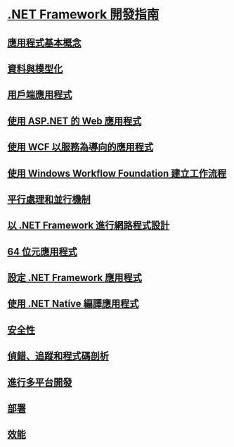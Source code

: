 # [.NET Framework 開發指南](development-guide.md)
## [應用程式基本概念](../standard/application-essentials.md)
## [資料與模型化](data/index.md)
## [用戶端應用程式](develop-client-apps.md)
## [使用 ASP.NET 的 Web 應用程式](develop-web-apps-with-aspnet.md)
## [使用 WCF 以服務為導向的應用程式](windows-services/index.md)
## [使用 Windows Workflow Foundation 建立工作流程](windows-workflow-foundation/index.md)
## [平行處理和並行機制](../standard/parallel-processing-and-concurrency.md)
## [以 .NET Framework 進行網路程式設計](network-programming/index.md)
## [64 位元應用程式](64-bit-apps.md)
## [設定 .NET Framework 應用程式](configure-apps/index.md)
## [使用 .NET Native 編譯應用程式](net-native/index.md)
## [安全性](../standard/security/index.md)
## [偵錯、追蹤和程式碼剖析](debug-trace-profile/index.md)
## [進行多平台開發](../standard/cross-platform/index.md)
## [部署](deployment/index.md)
## [效能](performance/index.md)

